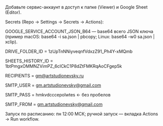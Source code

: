 Добавьте сервис-аккаунт в доступ к папке (Viewer) и Google Sheet (Editor).

Secrets (Repo → Settings → Secrets → Actions):

GOOGLE_SERVICE_ACCOUNT_JSON_B64 — base64 всего JSON ключа (пример macOS: base64 -i sa.json | pbcopy; Linux: base64 -w0 sa.json | xclip).

DRIVE_FOLDER_ID = 1zUpTnNNiyveqnfVdxzZ91_Ph4Y-xMQmb

SHEETS_HISTORY_ID = 1btPmgxOMMNZVimPZ_6cICkC1P8dZtFMKRqAoCFgep5k

RECIPIENTS = gm@artstudionevsky.ru

SMTP_USER = gm.artstudionevsky@gmail.com

SMTP_PASS = hmkvdcccepolwtes ← без пробелов

SMTP_FROM = gm.artstudionevsky@gmail.com

Запуск по расписанию: пн 12:00 МСК; ручной запуск — вкладка Actions → Run workflow.
